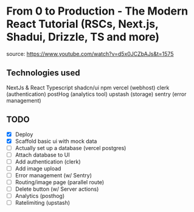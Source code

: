 # From 0 to Production - The Modern React Tutorial (RSCs, Next.js, Shadui, Drizzle, TS and more)

source: https://www.youtube.com/watch?v=d5x0JCZbAJs&t=1575

## Technologies used
NextJs & React
Typescript
shadcn/ui
npm
vercel (webhost)
clerk (authentication)
postHog (analytics tool)
upstash (storage)
sentry (error management)


## TODO

- [x] Deploy
- [x] Scaffold basic ui with mock data
- [ ] Actually set up a database (vercel postgres)
- [ ] Attach database to UI
- [ ] Add authentication (clerk)
- [ ] Add image upload
- [ ] Error management (w/ Sentry)
- [ ] Routing/image page (parallel route)
- [ ] Delete button (w/ Server actions)
- [ ] Analytics (posthog)
- [ ] Ratelimiting (upstash)

